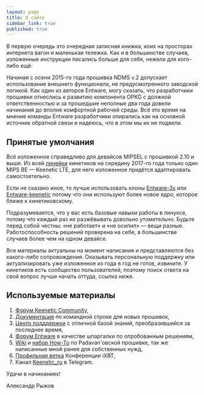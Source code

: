 ```yaml
---
layout: page
title: О сайте
sidebar_link: true
published: true
---
```


<p class="message">
  В первую очередь это очередная записная книжка, коих на просторах интернета вагон и маленькая тележка. Как и в большинстве случаев, изложенные инструкции писались больше для себя, нежели для кого-либо ещё. 
</p>

Начиная с осени 2015-го года прошивка NDMS v.2 допускает использование внешнего функционала, не предусмотренного заводской логикой. Как один из авторов Entware, могу сказать, что разработчики прошивки отнеслись к развитию компонента OPKG с должной ответственностью и за прошедшие неполные два года довели начинания до вполне комфортной рабочей среды. Всё это время на мнение команды Entware разработчики опирались как на основной источник обратной связи и надеюсь, что в этом мы их не подвели. 


## Принятые умолчания

Всё изложенное справедливо для девайсов MIPSEL с прошивкой 2.10 и выше. Из всей [линейки](https://keenetic.net/catalog/keenetic/) кинетиков на середину 2017-го года только один MIPS BE — Keenetic LTE, для него изложенное придётся адаптировать самостоятельно.

Если не сказано иное, то лучше использовать клоны [Entware-3x](http://entware-3x.zyxmon.org/binaries/mipsel/installer/) или [Entware-keenetic](http://pkg.entware-keenetic.ru/binaries/) потому что они используют более новое ядро, которое ближе к кинетиковскому.

Подразумевается, что у вас есть базовые навыки работы в линуксе, потому что каждый раз их разжёвывать  довольно утомительно. Будьте перед собой честны: «не работает» и «не осилил» — вещи разные. Работоспособность решений проверена на себе, в большинстве случаев более чем на одном девайсе.

Все материалы актуальны на момент написания и представляются без какого-либо сопровождения. Оказывать персональную поддержку или актуализировать уже изложенное из года в год не готов, извините. У кинетиков есть сообщество пользователей, поэтому поиск ответа на свой вопрос лучше начать оттуда, ссылка ниже.

## Используемые материалы

1. [Форум Keenetic Community](https://forum.keenetic.net/),
2. [Документация](http://files.keenopt.ru/cli_manual/) по командной строке для новых прошивок,
3. [Центр подддержки](https://help.keenetic.net/hc/ru) с отличной базой знаний, преобразившийся за последнее время,
4. [Форум Entware](http://forums.zyxmon.org/viewforum.php?f=5) в качестве шпаргалки по опробованным решениям,
5. [Wiki](https://bitbucket.org/padavan/rt-n56u/wiki/browse/RU) и [набор How-To](https://github.com/DontBeAPadavan/) по Padavan'овской прошивке, так же написанные мной ранее для собственных нужд,
6. [Профильная ветка](http://forum.ixbt.com/topic.cgi?id=14:64474) Конференции iXBT,
7. Канал [Keenetic_ru](https://t.me/Keenetic_ru) в Telegram.

Удачи в начинаниях!

Александр Рыжов
